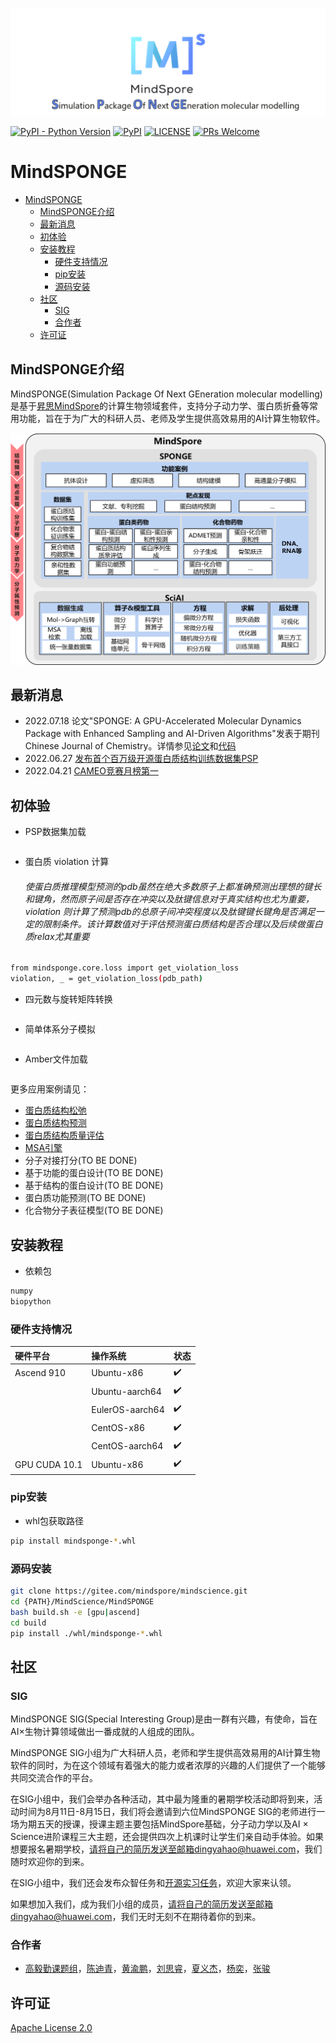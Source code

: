 ![MindSPONGE标志](docs/MindSPONGE.png "MindSPONGE logo")

[![PyPI - Python Version](https://img.shields.io/pypi/pyversions/mindspore.svg)](https://pypi.org/project/mindspore)
[![PyPI](https://badge.fury.io/py/mindspore.svg)](https://badge.fury.io/py/mindspore)
[![LICENSE](https://img.shields.io/github/license/mindspore-ai/mindspore.svg?style=flat-square)](https://github.com/mindspore-ai/mindspore/blob/master/LICENSE)
[![PRs Welcome](https://img.shields.io/badge/PRs-welcome-brightgreen.svg?style=flat-square)](https://gitee.com/mindspore/mindscience/pulls)

# MindSPONGE

<!-- TOC -->

- [MindSPONGE](#mindsponge)
    - [MindSPONGE介绍](#mindsponge介绍)
    - [最新消息](#最新消息)
    - [初体验](#初体验)
    - [安装教程](#安装教程)
        - [硬件支持情况](#硬件支持情况)
        - [pip安装](#pip安装)
        - [源码安装](#源码安装)
    - [社区](#社区)
        - [SIG](#sig)
        - [合作者](#合作者)
    - [许可证](#许可证)

<!-- TOC -->

## MindSPONGE介绍

MindSPONGE(Simulation Package Of Next GEneration molecular modelling)是基于[昇思MindSpore](https://www.mindspore.cn/)的计算生物领域套件，支持分子动力学、蛋白质折叠等常用功能，旨在于为广大的科研人员、老师及学生提供高效易用的AI计算生物软件。

<img src="docs/archi.png" alt="MindSPONGE Architecture" width="600"/>

## 最新消息

- 2022.07.18 论文"SPONGE: A GPU-Accelerated Molecular Dynamics Package with Enhanced Sampling and AI-Driven Algorithms"发表于期刊Chinese Journal of Chemistry。详情参见[论文](https://onlinelibrary.wiley.com/doi/epdf/10.1002/cjoc.202100456)和[代码](https://gitee.com/mindspore/mindscience/tree/dev-md/MindSPONGE/mindsponge/ccsrc/molecular_dynamics)
- 2022.06.27 [发布首个百万级开源蛋白质结构训练数据集PSP](https://arxiv.org/pdf/2206.12240v1.pdf)
- 2022.04.21 [CAMEO竞赛月榜第一](https://www.huawei.com/cn/news/2022/4/mindspore-cameo-protein-ascend)

## 初体验

- PSP数据集加载

```bash
```

- 蛋白质 violation 计算
    ###### 使蛋白质推理模型预测的pdb虽然在绝大多数原子上都准确预测出理想的键长和键角，然而原子间是否存在冲突以及肽键信息对于真实结构也尤为重要，violation 则计算了预测pdb的总原子间冲突程度以及肽键键长键角是否满足一定的限制条件。该计算数值对于评估预测蛋白质结构是否合理以及后续做蛋白质relax尤其重要

```bash
from mindsponge.core.loss import get_violation_loss
violation, _ = get_violation_loss(pdb_path)
```

- 四元数与旋转矩阵转换

```bash
```

- 简单体系分子模拟

```bash
```

- Amber文件加载

```bash
```

更多应用案例请见：

- [蛋白质结构松弛](https://gitee.com/izayoi16/mindscience/blob/dev-md/MindSPONGE/applications/molecular_dynamics/protein_relax/protein_relax_pipeline.py)
- [蛋白质结构预测]()
- [蛋白质结构质量评估]()
- [MSA引擎]()
- 分子对接打分(TO BE DONE)
- 基于功能的蛋白设计(TO BE DONE)
- 基于结构的蛋白设计(TO BE DONE)
- 蛋白质功能预测(TO BE DONE)
- 化合物分子表征模型(TO BE DONE)

## 安装教程

- 依赖包

```bash
numpy
biopython
```

### 硬件支持情况

| 硬件平台      | 操作系统        | 状态 |
| :------------ | :-------------- | :--- |
| Ascend 910    | Ubuntu-x86      | ✔️ |
|               | Ubuntu-aarch64  | ✔️ |
|               | EulerOS-aarch64 | ✔️ |
|               | CentOS-x86      | ✔️ |
|               | CentOS-aarch64  | ✔️ |
| GPU CUDA 10.1 | Ubuntu-x86      | ✔️ |

### pip安装

- whl包获取路径

```bash
pip install mindsponge-*.whl
```

### 源码安装

```bash
git clone https://gitee.com/mindspore/mindscience.git
cd {PATH}/MindScience/MindSPONGE
bash build.sh -e [gpu|ascend]
cd build
pip install ./whl/mindsponge-*.whl
```

## 社区

### SIG

MindSPONGE SIG(Special Interesting Group)是由一群有兴趣，有使命，旨在AI×生物计算领域做出一番成就的人组成的团队。

MindSPONGE SIG小组为广大科研人员，老师和学生提供高效易用的AI计算生物软件的同时，为在这个领域有着强大的能力或者浓厚的兴趣的人们提供了一个能够共同交流合作的平台。

在SIG小组中，我们会举办各种活动，其中最为隆重的暑期学校活动即将到来，活动时间为8月11日-8月15日，我们将会邀请到六位MindSPONGE SIG的老师进行一场为期五天的授课，授课主题主要包括MindSpore基础，分子动力学以及AI × Science进阶课程三大主题，还会提供四次上机课时让学生们亲自动手体验。如果想要报名暑期学校，请将自己的简历发送至邮箱dingyahao@huawei.com，我们随时欢迎你的到来。

在SIG小组中，我们还会发布众智任务和[开源实习任务](https://gitee.com/mindspore/community/issues/I561LI?from=project-issue)，欢迎大家来认领。

如果想加入我们，成为我们小组的成员，请将自己的简历发送至邮箱dingyahao@huawei.com，我们无时无刻不在期待着你的到来。

### 合作者

- [高毅勤课题组](https://www.chem.pku.edu.cn/gaoyq/)，[陈迪青](https://gitee.com/dechin)，[黄渝鹏](https://gitee.com/gao_hyp_xyj_admin)，[刘思睿](https://gitee.com/sirui63)，[夏义杰](https://gitee.com/gao_hyp_xyj_admin)，[杨奕](https://gitee.com/helloyesterday)，[张骏](https://gitee.com/jz_90)

## 许可证

[Apache License 2.0](LICENSE)
